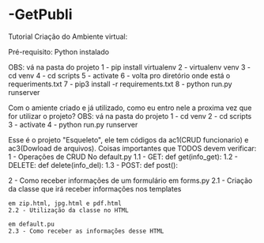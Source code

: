 # -GetPubli
Tutorial Criação do Ambiente virtual:

Pré-requisito: Python instalado

OBS: vá na pasta do projeto
1 - pip install virtualenv
2 - virtualenv venv
3 - cd venv
4 - cd scripts
5 - activate
6 - volta pro diretório onde está o requeriments.txt
7 - pip3 install -r requirements.txt
8 - python run.py runserver

Com o amiente criado e já utilizado, como eu entro nele a proxima vez que for utilizar o projeto?
OBS: vá na pasta do projeto
1 - cd venv
2 - cd scripts
3 - activate
4 - python run.py runserver

Esse é o projeto "Esqueleto", ele tem códigos da ac1(CRUD funcionario) e ac3(Dowload de arquivos).
Coisas importantes que TODOS devem verificar:
1 - Operações de CRUD
    No default.py
    1.1 - GET:    def get(info_get):
    1.2 - DELETE: def delete(info_del):
    1.3 - POST:   def post():
    
2 - Como receber informações de um formulário
    em forms.py
    2.1 - Criação da classe que irá receber informações nos templates
    
    em zip.html, jpg.html e pdf.html
    2.2 - Utilização da classe no HTML
    
    em default.pu
    2.3 - Como receber as informações desse HTML
